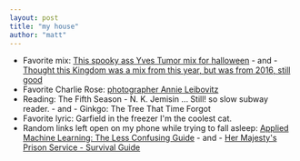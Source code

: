 ```yaml
---
layout: post
title: "my house"
author: "matt"
---
```


* Favorite mix: [This spooky ass Yves Tumor mix for halloween](https://soundcloud.com/fadermedia/fader-mix-yves-tumor) - and - [Thought this Kingdom was a mix from this year, but was from 2016, still good](https://soundcloud.com/rinsefm/rinse-fm-podcast-kingdom-15th-october-2016)
* Favorite Charlie Rose: [photographer Annie Leibovitz](https://charlierose.com/videos/31136)
* Reading: The Fifth Season - N. K. Jemisin ... Still! so slow subway reader. - and - Ginkgo: The Tree That Time Forgot
* Favorite lyric: Garfield in the freezer I'm the coolest cat.
* Random links left open on my phone while trying to fall asleep: [Applied Machine Learning: The Less Confusing Guide](https://udarajay.com/applied-machine-learning-the-less-confusing-guide/) - and - [Her Majesty's Prison Service - Survival Guide](http://www.prisonism.co.uk/hmp-guide.html)